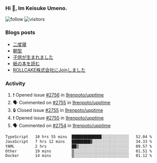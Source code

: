 ### Hi 👋, Im Keisuke Umeno.

<!--
**9renpoto/9renpoto** is a ✨ _special_ ✨ repository because its `README.md` (this file) appears on your GitHub profile.

Here are some ideas to get you started:

- 🔭 I’m currently working on ...
- 🌱 I’m currently learning ...
- 👯 I’m looking to collaborate on ...
- 🤔 I’m looking for help with ...
- 💬 Ask me about ...
- 📫 How to reach me: ...
- 😄 Pronouns: ...
- ⚡ Fun fact: ...
-->

![follow](https://img.shields.io/github/followers/9renpoto?label=Follow&style=social)
![visitors](https://komarev.com/ghpvc/?username=9renpoto&label=Profile%20views&color=0e75b6&style=flat)

### Blogs posts

<!-- BLOG-POST-LIST:START -->
- [二度寝](https://9renpoto.win/entry/2024/07/18/going_back_to_sleep)
- [朝型](https://9renpoto.win/entry/2024/05/29/im-an-early)
- [子供が生まれました](https://9renpoto.win/entry/2024/04/18/hello-world)
- [紙の本を読む](https://9renpoto.win/entry/2024/02/25/reading-papar-book)
- [ROLLCAKE株式会社にJoinしました](https://9renpoto.win/entry/2024/02/11/join)
<!-- BLOG-POST-LIST:END -->

### Activity

<!--START_SECTION:activity-->
1. ❗ Opened issue [#2756](https://github.com/9renpoto/upptime/issues/2756) in [9renpoto/upptime](https://github.com/9renpoto/upptime)
2. 🗣 Commented on [#2755](https://github.com/9renpoto/upptime/issues/2755#issuecomment-2251504022) in [9renpoto/upptime](https://github.com/9renpoto/upptime)
3. 🔒 Closed issue [#2755](https://github.com/9renpoto/upptime/issues/2755) in [9renpoto/upptime](https://github.com/9renpoto/upptime)
4. ❗ Opened issue [#2755](https://github.com/9renpoto/upptime/issues/2755) in [9renpoto/upptime](https://github.com/9renpoto/upptime)
5. 🗣 Commented on [#2754](https://github.com/9renpoto/upptime/issues/2754#issuecomment-2251365113) in [9renpoto/upptime](https://github.com/9renpoto/upptime)
<!--END_SECTION:activity-->

<!--START_SECTION:waka-->

```txt
TypeScript   10 hrs 55 mins  █████████████░░░░░░░░░░░░   52.04 %
JavaScript   7 hrs 12 mins   ████████▓░░░░░░░░░░░░░░░░   34.33 %
YAML         2 hrs           ██▒░░░░░░░░░░░░░░░░░░░░░░   09.57 %
Other        19 mins         ▒░░░░░░░░░░░░░░░░░░░░░░░░   01.51 %
Docker       14 mins         ▒░░░░░░░░░░░░░░░░░░░░░░░░   01.12 %
```

<!--END_SECTION:waka-->
